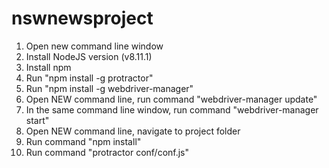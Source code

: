 # nswnewsproject

1. Open new command line window
2. Install NodeJS version (v8.11.1)
3. Install npm
4. Run "npm install -g protractor"
5. Run "npm install -g webdriver-manager"
6. Open NEW command line, run command "webdriver-manager update"
7. In the same command line window, run command "webdriver-manager start"
8. Open NEW command line, navigate to project folder
9. Run command "npm install"
10. Run command "protractor conf/conf.js"
